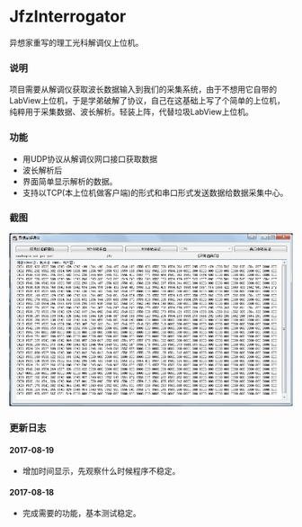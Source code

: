 # JfzInterrogator
异想家重写的理工光科解调仪上位机。

### 说明

项目需要从解调仪获取波长数据输入到我们的采集系统，由于不想用它自带的LabView上位机，于是学弟破解了协议，自己在这基础上写了个简单的上位机，纯粹用于采集数据、波长解析。轻装上阵，代替垃圾LabView上位机。

### 功能

* 用UDP协议从解调仪网口接口获取数据
* 波长解析后
* 界面简单显示解析的数据。
* 支持以TCP(本上位机做客户端)的形式和串口形式发送数据给数据采集中心。

### 截图

![](screenshot1.png)

### 更新日志

#### 2017-08-19

* 增加时间显示，先观察什么时候程序不稳定。

#### 2017-08-18

* 完成需要的功能，基本测试稳定。
